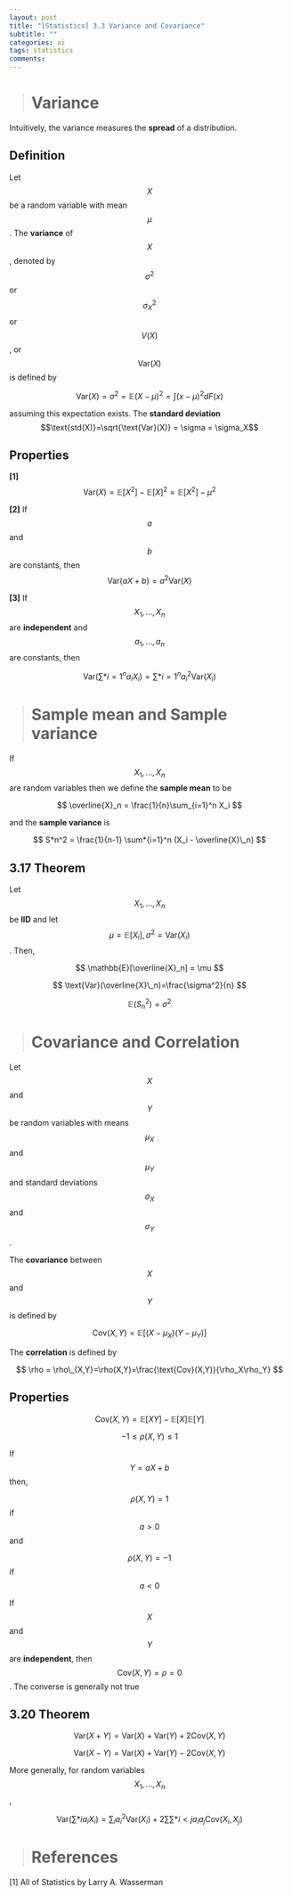 ```yaml
---
layout: post
title: "[Statistics] 3.3 Variance and Covariance"
subtitle: ""
categories: ai
tags: statistics
comments:
---
```


> # Variance

Intuitively, the variance measures the **spread** of a distribution.

## Definition

Let $$X$$ be a random variable with mean $$\mu$$. The **variance** of $$X$$, denoted by $$\sigma^2$$ or $$\sigma_X^2$$ or $$V(X)$$, or $$\text{Var}(X)$$ is defined by

$$ \text{Var}(X) = \sigma^2 = \mathbb{E}(X-\mu)^2 = \int (x-\mu)^2 dF(x) $$

assuming this expectation exists. The **standard deviation** $$\text{std(X)}=\sqrt{\text{Var}(X)} = \sigma = \sigma_X$$

## Properties

**[1]** $$\text{Var}(X) = \mathbb{E}[X^2] - \mathbb{E}[X]^2 = \mathbb{E}[X^2]-\mu^2$$

**[2]** If $$a$$ and $$b$$ are constants, then $$\text{Var}(aX+b) = a^2\text{Var}(X)$$

**[3]** If $$X_1,...,X_n$$ are **independent** and $$a_1,...,a_n$$ are constants, then

$$ \text{Var}\left( \sum*{i=1}^n a_iX_i \right) = \sum*{i=1}^n a_i^2 \text{Var}(X_i) $$

> # Sample mean and Sample variance

If $$X_1,...,X_n$$ are random variables then we define the **sample mean** to be

$$ \overline{X}_n = \frac{1}{n}\sum_{i=1}^n X_i $$

and the **sample variance** is

$$ S*n^2 = \frac{1}{n-1} \sum*{i=1}^n (X_i - \overline{X}\_n) $$

## 3.17 Theorem

Let $$X_1,...,X_n$$ be **IID** and let $$\mu=\mathbb{E}[X_i], \sigma^2=\text{Var}(X_i)$$. Then,

$$ \mathbb{E}[\overline{X}_n] = \mu $$

$$ \text{Var}(\overline{X}\_n)=\frac{\sigma^2}{n} $$

$$ \mathbb{E}(S_n^2) = \sigma^2 $$

> # Covariance and Correlation

Let $$X$$ and $$Y$$ be random variables with means $$\mu_X$$ and $$\mu_Y$$ and standard deviations $$\sigma_X$$ and $$\sigma_Y$$.

The **covariance** between $$X$$ and $$Y$$ is defined by

$$ \text{Cov}(X,Y) = \mathbb{E}\left[(X-\mu_X)(Y-\mu_Y)\right] $$

The **correlation** is defined by

$$ \rho = \rho\_{X,Y}=\rho(X,Y)=\frac{\text{Cov}(X,Y)}{\rho_X\rho_Y} $$

## Properties

$$ \text{Cov}(X,Y) = \mathbb{E}[XY]-\mathbb{E}[X]\mathbb{E}[Y] $$

$$ -1 \leq \rho(X,Y) \leq 1 $$

If $$Y = aX + b$$ then,

$$\rho(X,Y)=1$$ if $$a > 0$$ and

$$\rho(X,Y)=-1$$ if $$a<0$$

If $$X$$ and $$Y$$ are **independent**, then $$\text{Cov}(X,Y)=\rho=0$$. The converse is generally not true

## 3.20 Theorem

$$ \text{Var}(X+Y)=\text{Var}(X)+\text{Var}(Y)+2\text{Cov}(X,Y) $$

$$ \text{Var}(X-Y)=\text{Var}(X)+\text{Var}(Y)-2\text{Cov}(X,Y) $$

More generally, for random variables $$X_1,...,X_n$$,

$$ \text{Var}\left( \sum*i a_iX_i \right) = \sum_i a_i^2 \text{Var}(X_i) + 2 \sum \sum*{i<j}a_ia_j \text{Cov}(X_i,X_j) $$

> # References

[1] All of Statistics by Larry A. Wasserman
